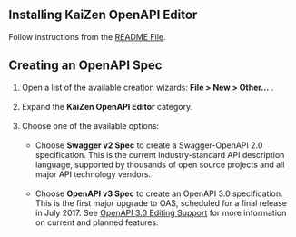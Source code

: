 ## Installing KaiZen OpenAPI Editor
Follow instructions from the [README File](https://github.com/RepreZen/KaiZen-OpenAPI-Editor#user-content-installing-kaizen-openapi-editor).

## Creating an OpenAPI Spec
1. Open a list of the available creation wizards: **File > New > Other...** .<br/><br/>
2. Expand the **KaiZen OpenAPI Editor** category.<br/><br/>
3. Choose one of the available options:<br/><br/>
    * Choose **Swagger v2 Spec** to create a Swagger-OpenAPI 2.0 specification. This is the current industry-standard API description language, supported by thousands of open source projects and all major API technology vendors. <br/><br/>
    * Choose **OpenAPI v3 Spec** to create an OpenAPI 3.0 specification. This is the first major upgrade to OAS, scheduled for a final release in July 2017. See [OpenAPI 3.0 Editing Support](OPEN_API_V3_SUPPORT.md) for more information on current and planned features.
    


